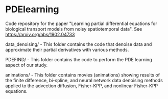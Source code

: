 # PDElearning
Code repository for the paper "Learning partial differential equations for biological transport models from noisy spatiotemporal data". See https://arxiv.org/abs/1902.04733

data_denoising/ - This folder contains the code that denoise data and approximate their partial derivatives with various methods.

PDEFIND/ - This folder contains the code to perform the PDE learning aspect of our study.

animations/ - This folder contains movies (animations) showing results of the finite difference, bi-spline, and neural network data denoising methods applied to the advection diffusion, Fisher-KPP, and nonlinear Fisher-KPP equations.


